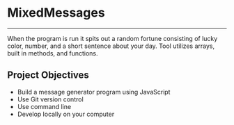 # MixedMessages
-----

When the program is run it spits out a random fortune consisting of lucky color, number, and a short sentence about your day. Tool utilizes arrays, built in methods, and functions.


## Project Objectives

- Build a message generator program using JavaScript
- Use Git version control
- Use command line
- Develop locally on your computer
